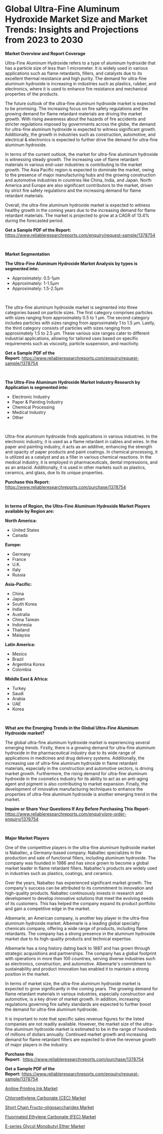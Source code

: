 <p><h1>Global Ultra-Fine Aluminum Hydroxide Market Size and Market Trends: Insights and Projections from 2023 to 2030</h1></p><p><strong>Market Overview and Report Coverage</strong></p>
<p><p>Ultra-Fine Aluminum Hydroxide refers to a type of aluminum hydroxide that has a particle size of less than 1 micrometer. It is widely used in various applications such as flame retardants, fillers, and catalysts due to its excellent thermal resistance and high purity. The demand for ultra-fine aluminum hydroxide is increasing in industries such as plastics, rubber, and electronics, where it is used to enhance fire resistance and mechanical properties of the products.</p><p>The future outlook of the ultra-fine aluminum hydroxide market is expected to be promising. The increasing focus on fire safety regulations and the growing demand for flame retardant materials are driving the market growth. With rising awareness about the hazards of fire accidents and stricter regulations imposed by governments across the globe, the demand for ultra-fine aluminum hydroxide is expected to witness significant growth. Additionally, the growth in industries such as construction, automotive, and electrical & electronics is expected to further drive the demand for ultra-fine aluminum hydroxide.</p><p>In terms of the current outlook, the market for ultra-fine aluminum hydroxide is witnessing steady growth. The increasing use of flame retardant materials in various end-user industries is contributing to the market growth. The Asia Pacific region is expected to dominate the market, owing to the presence of major manufacturing hubs and the growing construction and automotive industries in countries like China, India, and Japan. North America and Europe are also significant contributors to the market, driven by strict fire safety regulations and the increasing demand for flame retardant materials.</p><p>Overall, the ultra-fine aluminum hydroxide market is expected to witness healthy growth in the coming years due to the increasing demand for flame retardant materials. The market is projected to grow at a CAGR of 13.4% during the forecasted period.</p></p>
<p><strong>Get a Sample PDF of the Report:</strong> <a href="https://www.reliableresearchreports.com/enquiry/request-sample/1378754">https://www.reliableresearchreports.com/enquiry/request-sample/1378754</a></p>
<p>&nbsp;</p>
<p><strong>Market Segmentation</strong></p>
<p><strong>The Ultra-Fine Aluminum Hydroxide Market Analysis by types is segmented into:</strong></p>
<p><ul><li>Approximately: 0.5-1μm</li><li>Approximately: 1-1.5μm</li><li>Approximately: 1.5-2.5μm</li></ul></p>
<p>&nbsp;</p>
<p><p>The ultra-fine aluminum hydroxide market is segmented into three categories based on particle sizes. The first category comprises particles with sizes ranging from approximately 0.5 to 1 μm. The second category includes particles with sizes ranging from approximately 1 to 1.5 μm. Lastly, the third category consists of particles with sizes ranging from approximately 1.5 to 2.5 μm. These various size ranges cater to different industrial applications, allowing for tailored uses based on specific requirements such as viscosity, particle suspension, and reactivity.</p></p>
<p><strong>Get a Sample PDF of the Report:</strong>&nbsp;<a href="https://www.reliableresearchreports.com/enquiry/request-sample/1378754">https://www.reliableresearchreports.com/enquiry/request-sample/1378754</a></p>
<p>&nbsp;</p>
<p><strong>The Ultra-Fine Aluminum Hydroxide Market Industry Research by Application is segmented into:</strong></p>
<p><ul><li>Electronic Industry</li><li>Paper & Painting Industry</li><li>Chemical Processing</li><li>Medical Industry</li><li>Other</li></ul></p>
<p>&nbsp;</p>
<p><p>Ultra-fine aluminum hydroxide finds applications in various industries. In the electronic industry, it is used as a flame retardant in cables and wires. In the paper and painting industry, it acts as an additive, enhancing the strength and opacity of paper products and paint coatings. In chemical processing, it is utilized as a catalyst and as a filler in various chemical reactions. In the medical industry, it is employed in pharmaceuticals, dental impressions, and as an antacid. Additionally, it is used in other markets such as plastics, ceramics, and glass, due to its unique properties.</p></p>
<p><strong>Purchase this Report:</strong>&nbsp; <a href="https://www.reliableresearchreports.com/purchase/1378754">https://www.reliableresearchreports.com/purchase/1378754</a></p>
<p>&nbsp;</p>
<p><strong>In terms of Region, the Ultra-Fine Aluminum Hydroxide Market Players available by Region are:</strong></p>
<p>
    <p> <strong> North America: </strong>
        <ul>
            <li>United States</li>
            <li>Canada</li>
        </ul>
        </p> 
    <p> <strong> Europe: </strong>
        <ul>
            <li>Germany</li>
            <li>France</li>
            <li>U.K.</li>
            <li>Italy</li>
            <li>Russia</li>
        </ul>
        </p> 
    <p> <strong> Asia-Pacific: </strong>
        <ul>
            <li>China</li>
            <li>Japan</li>
            <li>South Korea</li>
            <li>India</li>
            <li>Australia</li>
            <li>China Taiwan</li>
            <li>Indonesia</li>
            <li>Thailand</li>
            <li>Malaysia</li>
        </ul>
        </p> 
    <p> <strong> Latin America: </strong>
        <ul>
            <li>Mexico</li>
            <li>Brazil</li>
            <li>Argentina Korea</li>
            <li>Colombia</li>
        </ul>
        </p> 
    <p> <strong> Middle East & Africa: </strong>
        <ul>
            <li>Turkey</li>
            <li>Saudi</li>
            <li>Arabia</li>
            <li>UAE</li>
            <li>Korea</li>
        </ul>
    </p>
    </p>
<p>&nbsp;</p>
<p><strong>What are the Emerging Trends in the Global Ultra-Fine Aluminum Hydroxide market?</strong></p>
<p><p>The global ultra-fine aluminum hydroxide market is experiencing several emerging trends. Firstly, there is a growing demand for ultra-fine aluminum hydroxide in the pharmaceutical industry due to its wide range of applications in medicines and drug delivery systems. Additionally, the increasing use of ultra-fine aluminum hydroxide in flame retardant materials, especially in the construction and automotive sectors, is driving market growth. Furthermore, the rising demand for ultra-fine aluminum hydroxide in the cosmetics industry for its ability to act as an anti-aging agent and pigment is also contributing to market expansion. Finally, the development of innovative manufacturing techniques to enhance the properties of ultra-fine aluminum hydroxide is another emerging trend in the market.</p></p>
<p><strong>Inquire or Share Your Questions If Any Before Purchasing This Report</strong>- <a href="https://www.reliableresearchreports.com/enquiry/pre-order-enquiry/1378754">https://www.reliableresearchreports.com/enquiry/pre-order-enquiry/1378754</a></p>
<p>&nbsp;</p>
<p><strong>Major Market Players</strong></p>
<p><p>One of the competitive players in the ultra-fine aluminum hydroxide market is Nabaltec, a Germany-based company. Nabaltec specializes in the production and sale of functional fillers, including aluminum hydroxide. The company was founded in 1986 and has since grown to become a global market leader in flame retardant fillers. Nabaltec's products are widely used in industries such as plastics, coatings, and ceramics.</p><p>Over the years, Nabaltec has experienced significant market growth. The company's success can be attributed to its commitment to innovation and high-quality products. Nabaltec continuously invests in research and development to develop innovative solutions that meet the evolving needs of its customers. This has helped the company expand its product portfolio and gain a competitive edge in the market.</p><p>Albemarle, an American company, is another key player in the ultra-fine aluminum hydroxide market. Albemarle is a leading global specialty chemicals company, offering a wide range of products, including flame retardants. The company has a strong presence in the aluminum hydroxide market due to its high-quality products and technical expertise.</p><p>Albemarle has a long history dating back to 1887 and has grown through strategic acquisitions and partnerships. The company has a global footprint with operations in more than 100 countries, serving diverse industries such as electronics, construction, and automotive. Albemarle's commitment to sustainability and product innovation has enabled it to maintain a strong position in the market.</p><p>In terms of market size, the ultra-fine aluminum hydroxide market is expected to grow significantly in the coming years. The growing demand for flame retardant materials in various industries, especially construction and automotive, is a key driver of market growth. In addition, increasing regulations governing fire safety standards are expected to further boost the demand for ultra-fine aluminum hydroxide.</p><p>It is important to note that specific sales revenue figures for the listed companies are not readily available. However, the market size of the ultra-fine aluminum hydroxide market is estimated to be in the range of hundreds of millions of dollars annually. Continued market growth and increasing demand for flame retardant fillers are expected to drive the revenue growth of major players in the industry.</p></p>
<p><strong>Purchase this Report:</strong>&nbsp;&nbsp;<a href="https://www.reliableresearchreports.com/purchase/1378754">https://www.reliableresearchreports.com/purchase/1378754</a></p>
<p></p>
<p><strong>Get a Sample PDF of the Report:</strong>&nbsp;<a href="https://www.reliableresearchreports.com/enquiry/request-sample/1378754">https://www.reliableresearchreports.com/enquiry/request-sample/1378754</a></p>
<p><p><a href="https://github.com/dziulagalemab/Market-Research-Report-List-1/blob/main/aniline-printing-ink-market.md">Aniline Printing Ink Market</a></p><p><a href="https://github.com/grishafomin4852/Market-Research-Report-List-1/blob/main/chloroethylene-carbonate-cec-market.md">Chloroethylene Carbonate (CEC) Market</a></p><p><a href="https://github.com/gulaimolin/Market-Research-Report-List-1/blob/main/short-chain-fructo-oligosaccharides-market.md">Short Chain Fructo-oligosaccharides Market</a></p><p><a href="https://github.com/ruslanpoljakovrd177/Market-Research-Report-List-1/blob/main/fluorinated-ethylene-carbonate-fec-market.md">Fluorinated Ethylene Carbonate (FEC) Market</a></p><p><a href="https://github.com/abbypearson7765/Market-Research-Report-List-1/blob/main/e-series-glycol-monobutyl-ether-market.md">E-series Glycol Monobutyl Ether Market</a></p></p>
